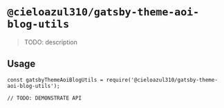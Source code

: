 # `@cieloazul310/gatsby-theme-aoi-blog-utils`

> TODO: description

## Usage

```
const gatsbyThemeAoiBlogUtils = require('@cieloazul310/gatsby-theme-aoi-blog-utils');

// TODO: DEMONSTRATE API
```
